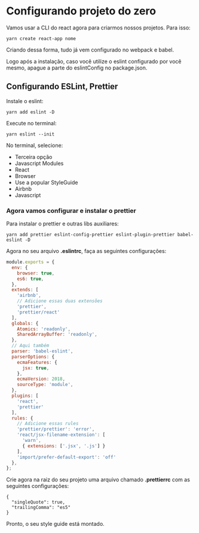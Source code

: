   # Configurando projeto do zero

Vamos usar a CLI do react agora para criarmos nossos projetos. Para isso:

```
yarn create react-app nome
```

Criando dessa forma, tudo já vem configurado no webpack e babel.

Logo após a instalação, caso você utilize o eslint configurado por você mesmo, apague a parte do eslintConfig no package.json.

## Configurando ESLint, Prettier

Instale o eslint:

```
yarn add eslint -D
```

Execute no terminal:

```
yarn eslint --init
```

No terminal, selecione:

- Terceira opção
- Javascript Modules
- React
- Browser
- Use a popular StyleGuide
- Airbnb
- Javascript

### Agora vamos configurar e instalar o prettier

Para instalar o prettier e outras libs auxiliares:

```
yarn add prettier eslint-config-prettier eslint-plugin-prettier babel-eslint -D
```

Agora no seu arquivo **.eslintrc**, faça as seguintes configurações:

```js
module.exports = {
  env: {
    browser: true,
    es6: true,
  },
  extends: [
    'airbnb',
    // Adicione essas duas extensões
    'prettier',
    'prettier/react'
  ],
  globals: {
    Atomics: 'readonly',
    SharedArrayBuffer: 'readonly',
  },
  // Aqui também
  parser: 'babel-eslint',
  parserOptions: {
    ecmaFeatures: {
      jsx: true,
    },
    ecmaVersion: 2018,
    sourceType: 'module',
  },
  plugins: [
    'react',
    'prettier'
  ],
  rules: {
    // Adicione essas rules
    'prettier/prettier': 'error',
    'react/jsx-filename-extension': [
      'warn',
      { extensions: ['.jsx', '.js'] }
    ],
    'import/prefer-default-export': 'off'
  },
};
```

Crie agora na raiz do seu projeto uma arquivo chamado **.prettierrc** com as seguintes configurações:

```
{
  "singleQuote": true,
  "trailingComma": "es5"
}
```

Pronto, o seu style guide está montado.
